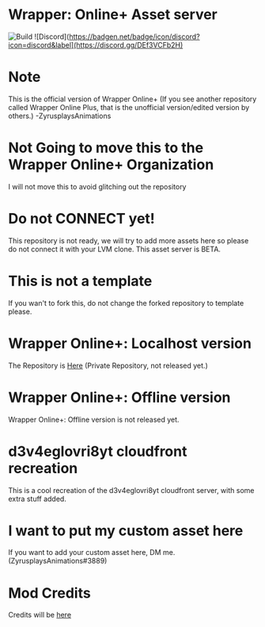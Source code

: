 # Wrapper: Online+ Asset server
![Build](https://img.shields.io/badge/Build-Beta%201.3.0-green)
![Discord](https://badgen.net/badge/icon/discord?icon=discord&label](https://discord.gg/DEf3VCFb2H)

# Note

This is the official version of Wrapper Online+ (If you see another repository called Wrapper Online Plus, that is the unofficial version/edited version by others.) -ZyrusplaysAnimations

# Not Going to move this to the Wrapper Online+ Organization

I will not move this to avoid glitching out the repository

# Do not CONNECT yet!

This repository is not ready, we will try to add more assets here so please do not connect it with your LVM clone. This asset server is BETA.

# This is not a template
If you wan't to fork this, do not change the forked repository to template please.

# Wrapper Online+: Localhost version
The Repository is [Here](https://github.com/ZyrusplaysAnimations/Official-Repository-Of-Wrapper-Online-Plus) (Private Repository, not released yet.)

# Wrapper Online+: Offline version
Wrapper Online+: Offline version is not released yet.

# d3v4eglovri8yt cloudfront recreation
 
This is a cool recreation of the d3v4eglovri8yt cloudfront server, with some extra stuff added.

# I want to put my custom asset here

If you want to add your custom asset here, DM me. (ZyrusplaysAnimations#3889)

# Mod Credits

Credits will be [here](https://zyrusplaysanimations.github.io/Wrapper-Online-Plus-Assets-Beta/credits)

